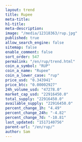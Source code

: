 ```yaml
---
layout: trend
title: Rupee
meta-title: 
h1-title: 
meta-description: 
image: "/media/12318363/rup.jpg"
published: true
allow_search_engine: false
sitemap: false
enable_comment: false
sort_order: 547
permalink: "/en/rup/trend.html"
coin_a_symbol: "RUP"
coin_a_name: "Rupee"
coin_a_lower_case: "rup"
price_usd: "0.343941"
price_btc: "0.00002927"
24h_volume_usd: "47278.0"
market_cap_usd: "22916450.0"
total_supply: "22916450.0"
available_supply: "22916450.0"
percent_change_1h: "4.49"
percent_change_24h: "-4.82"
percent_change_7d: "-10.81"
last_updated: "1517140756"
parent-url: "/en/rup/"
author: Sam
---
```


